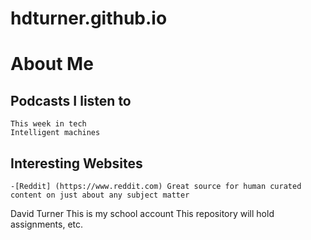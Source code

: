 # hdturner.github.io
# About Me
## Podcasts I listen to
	This week in tech
	Intelligent machines

## Interesting Websites
	-[Reddit] (https://www.reddit.com) Great source for human curated content on just about any subject matter

David Turner
This is my school account
This repository will hold assignments, etc.